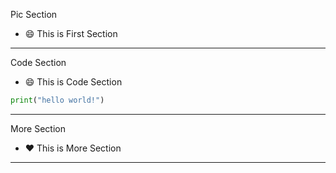 Pic Section

- 😄 This is First Section

---

Code Section
- 😄 This is Code Section
```python
print("hello world!")

```
---

More Section
- ❤️ This is More Section

---

